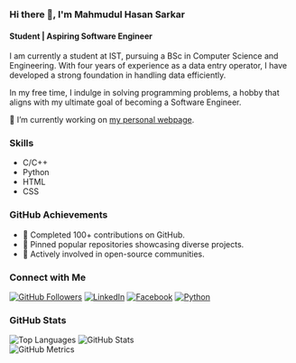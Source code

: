 ### Hi there 👋, I'm Mahmudul Hasan Sarkar
#### Student | Aspiring Software Engineer

I am currently a student at IST, pursuing a BSc in Computer Science and Engineering. With four years of experience as a data entry operator, I have developed a strong foundation in handling data efficiently.

In my free time, I indulge in solving programming problems, a hobby that aligns with my ultimate goal of becoming a Software Engineer.

🔭 I’m currently working on [my personal webpage](https://mahmud256-assignment-9.netlify.app/).

### Skills
- C/C++
- Python
- HTML
- CSS
  
### GitHub Achievements
- 🌟 Completed 100+ contributions on GitHub.
- 📌 Pinned popular repositories showcasing diverse projects.
- 🚀 Actively involved in open-source communities.
  
### Connect with Me
[![GitHub Followers](https://img.shields.io/github/followers/Mahmud256?style=social)](https://github.com/Mahmud256)
[![LinkedIn](https://img.shields.io/badge/LinkedIn-Mahmudul-blue)](https://www.linkedin.com/in/Mahmudul/)
[![Facebook](https://img.shields.io/badge/Facebook-Mahmudul-blue)](https://www.facebook.com/Mahmudul)
[![Python](https://img.shields.io/badge/Python-Intermediate-yellow)](https://www.python.org/)  

### GitHub Stats
![Top Languages](https://github-readme-stats.vercel.app/api/top-langs/?username=Mahmud256)
![GitHub Stats](https://github-readme-stats.vercel.app/api?username=Mahmud256&show_icons=true)  
![GitHub Metrics](https://metrics.lecoq.io/Mahmud256)
